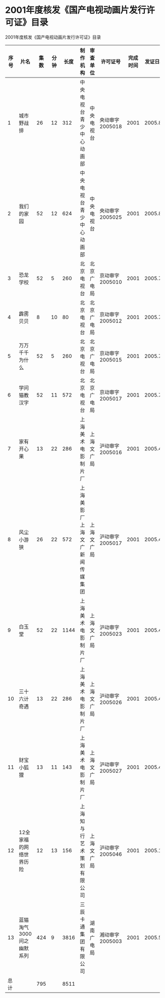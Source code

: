 # 2001年度核发《国产电视动画片发行许可证》目录
  2001年度核发《国产电视动画片发行许可证》目录
  
| 序号 | 片名                     | 集数 | 分钟 | 长度 | 制作机构                       | 审查单位   | 许可证号        | 完成时间 | 发证日期 |
| ---- | ------------------------ | ---- | ---- | ---- | ------------------------------ | ---------- | --------------- | -------- | -------- |
| 1    | 城市野战排               | 26   | 12   | 312  | 中央电视台青少中心动画部       | 中央电视台 | 央动审字2005018 | 2001     | 2005.8   |
| 2    | 我们的家园               | 52   | 12   | 624  | 中央电视台青少中心动画部       | 中央电视台 | 央动审字2005025 | 2001     | 2005.8   |
| 3    | 恐龙学校                 | 52   | 5    | 260  | 北京电视台                     | 北京广电局 | 京动审字2005010 | 2001     | 2005.7   |
| 4    | 霹雳贝贝                 | 8    | 10   | 80   | 北京电视台                     | 北京广电局 | 京动审字2005012 | 2001     | 2005.7   |
| 5    | 万万千千为什么           | 52   | 5    | 260  | 北京电视台                     | 北京广电局 | 京动审字2005015 | 2001     | 2005.7   |
| 6    | 学问猫教汉字             | 52   | 11   | 572  | 北京电视台                     | 北京广电局 | 京动审字2005017 | 2001     | 2005.7   |
| 7    | 家有开心果               | 13   | 22   | 286  | 上海美术电影制片厂             | 上海文广局 | 沪动审字2005016 | 2001     | 2005.4   |
| 8    | 风尘小游狭               | 26   | 22   | 572  | 上海美影厂上海文广新闻传媒集团 | 上海文广局 | 沪动审字2005017 | 2001     | 2005.4   |
| 9    | 白玉堂                   | 52   | 22   | 1144 | 上海美术电影制片厂             | 上海文广局 | 沪动审字2005023 | 2001     | 2005.4   |
| 10   | 三十六计奇遇             | 13   | 22   | 286  | 上海美术电影制片厂             | 上海文广局 | 沪动审字2005026 | 2001     | 2005.4   |
| 11   | 财宝小狐狸               | 13   | 11   | 143  | 上海美术电影制片厂             | 上海文广局 | 沪动审字2005027 | 2001     | 2005.4   |
| 12   | 12全家福的网络世界历险   | 12   | 13   | 156  | 上海知与行艺术策划有限公司     | 上海文广局 | 沪动审字2005046 | 2001     | 2005.11  |
| 13   | 蓝猫淘气3000问之幽默系列 | 424  | 9    | 3816 | 三辰卡通集团有限公司           | 湖南广电局 | 湘动审字2005003 | 2001     | 2005.5   |
| 总计 |                          | 795  |      | 8511 |